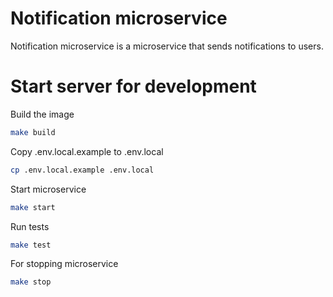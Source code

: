 # Notification microservice
Notification microservice is a microservice that sends notifications to users.

# Start server for development

Build the image
```bash
make build
```

Copy .env.local.example to .env.local
```bash
cp .env.local.example .env.local
```

Start microservice
```bash
make start
```

Run tests
```bash
make test
```

For stopping microservice
```bash
make stop
```